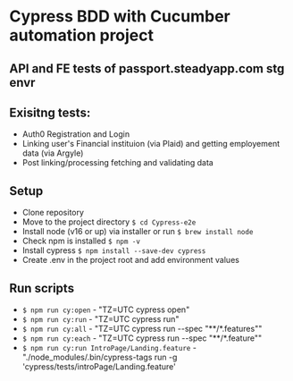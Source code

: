 # Cypress BDD with Cucumber automation project
## API and FE tests of passport.steadyapp.com stg envr

## Exisitng tests: 
- Auth0 Registration and Login
- Linking user's Financial instituion (via Plaid) and getting employement data (via Argyle)
- Post linking/processing fetching and validating data

## Setup
- Clone repository
- Move to the project directory `$ cd Cypress-e2e`
- Install node (v16 or up) via installer or run `$ brew install node`
- Check npm is installed `$ npm -v`
- Install cypress `$ npm install --save-dev cypress`
- Create .env in the project root and add environment values

## Run scripts
- `$ npm run cy:open` - "TZ=UTC cypress open"
- `$ npm run cy:run` - "TZ=UTC cypress run"
- `$ npm run cy:all` - "TZ=UTC cypress run --spec \"**/*.features\""
- `$ npm run cy:each` - "TZ=UTC cypress run --spec \"**/*.feature\""
- `$ npm run cy:run IntroPage/Landing.feature` - "./node_modules/.bin/cypress-tags run -g 'cypress/tests/introPage/Landing.feature'
